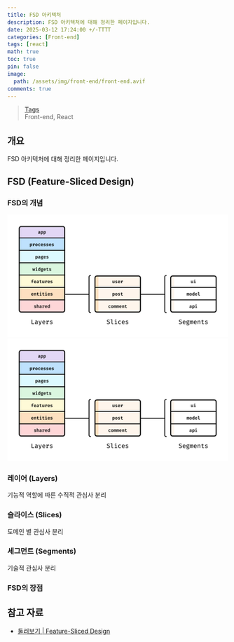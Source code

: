 ```yaml
---
title: FSD 아키텍처
description: FSD 아키텍처에 대해 정리한 페이지입니다.
date: 2025-03-12 17:24:00 +/-TTTT
categories: [Front-end]
tags: [react]
math: true
toc: true
pin: false
image:
  path: /assets/img/front-end/front-end.avif
comments: true
---
```


<blockquote class="prompt-info"><p><strong><u>Tags</u></strong><br>
Front-end, React</p></blockquote>

## 개요

FSD 아키텍처에 대해 정리한 페이지입니다.

## FSD (Feature-Sliced Design)

### FSD의 개념

<img src="/assets/img/front-end/fsd/pic1.jpg" alt="pic1" />

<img src="/assets/img/front-end/fsd/pic1.jpg" alt="pic1" />

### 레이어 (Layers)

기능적 역할에 따른 수직적 관심사 분리

### 슬라이스 (Slices)

도메인 별 관심사 분리

### 세그먼트 (Segments)

기술적 관심사 분리

### FSD의 장점

## 참고 자료

- <a href="https://feature-sliced.design/kr/docs/get-started/overview" target="_blank">둘러보기 | Feature-Sliced Design</a>
